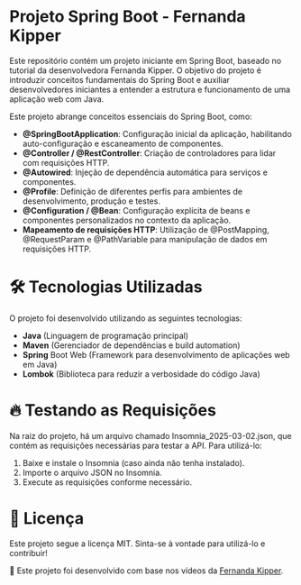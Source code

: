 # Projeto Spring Boot - Fernanda Kipper

Este repositório contém um projeto iniciante em Spring Boot, baseado no tutorial da desenvolvedora Fernanda Kipper. O objetivo do projeto é introduzir conceitos fundamentais do Spring Boot e auxiliar desenvolvedores iniciantes a entender a estrutura e funcionamento de uma aplicação web com Java.

Este projeto abrange conceitos essenciais do Spring Boot, como:

- **@SpringBootApplication**: Configuração inicial da aplicação, habilitando auto-configuração e escaneamento de componentes.
- **@Controller / @RestController**: Criação de controladores para lidar com requisições HTTP.
- **@Autowired**: Injeção de dependência automática para serviços e componentes.
- **@Profile**: Definição de diferentes perfis para ambientes de desenvolvimento, produção e testes.
- **@Configuration / @Bean**: Configuração explícita de beans e componentes personalizados no contexto da aplicação.
- **Mapeamento de requisições HTTP**: Utilização de @PostMapping, @RequestParam e @PathVariable para manipulação de dados em requisições HTTP.

# 🛠 Tecnologias Utilizadas

O projeto foi desenvolvido utilizando as seguintes tecnologias:

- **Java** (Linguagem de programação principal)
- **Maven** (Gerenciador de dependências e build automation)
- **Spring** Boot Web (Framework para desenvolvimento de aplicações web em Java)
- **Lombok** (Biblioteca para reduzir a verbosidade do código Java)

# 🔥 Testando as Requisições

Na raiz do projeto, há um arquivo chamado Insomnia_2025-03-02.json, que contém as requisições necessárias para testar a API. Para utilizá-lo:

1. Baixe e instale o Insomnia (caso ainda não tenha instalado).
2. Importe o arquivo JSON no Insomnia.
3. Execute as requisições conforme necessário.

# 📜 Licença
Este projeto segue a licença MIT. Sinta-se à vontade para utilizá-lo e contribuir!

📌 Este projeto foi desenvolvido com base nos vídeos da [Fernanda Kipper](https://www.youtube.com/watch?v=YY_hf0FOIcU&list=PLNCSWIsR6ADI_wMAx9F-Iu8Hs9HHxj4sb&index=2&ab_channel=FernandaKipper%7CDev).